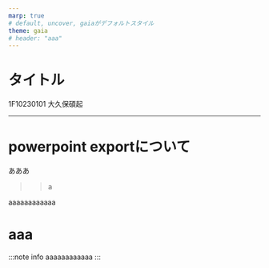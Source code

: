 ```yaml
---
marp: true
# default, uncover, gaiaがデフォルトスタイル
theme: gaia
# header: "aaa"
---
```

<!-- class: lead -->
# タイトル
1F10230101 大久保碩起

---
<!-- class: slide -->
# powerpoint exportについて

あああ
>> a
<div>aaaaaaaaaaaa</div>
<h1>aaa</h1>
:::note info
aaaaaaaaaaaa
:::
